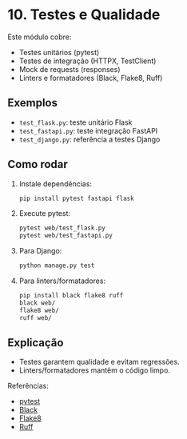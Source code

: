 # 10. Testes e Qualidade

Este módulo cobre:
- Testes unitários (pytest)
- Testes de integração (HTTPX, TestClient)
- Mock de requests (responses)
- Linters e formatadores (Black, Flake8, Ruff)

## Exemplos
- `test_flask.py`: teste unitário Flask
- `test_fastapi.py`: teste integração FastAPI
- `test_django.py`: referência a testes Django

## Como rodar
1. Instale dependências:
   ```bash
   pip install pytest fastapi flask
   ```
2. Execute pytest:
   ```bash
   pytest web/test_flask.py
   pytest web/test_fastapi.py
   ```
3. Para Django:
   ```bash
   python manage.py test
   ```
4. Para linters/formatadores:
   ```bash
   pip install black flake8 ruff
   black web/
   flake8 web/
   ruff web/
   ```

## Explicação
- Testes garantem qualidade e evitam regressões.
- Linters/formatadores mantêm o código limpo.

Referências:
- [pytest](https://docs.pytest.org/)
- [Black](https://black.readthedocs.io/)
- [Flake8](https://flake8.pycqa.org/)
- [Ruff](https://docs.astral.sh/ruff/)
